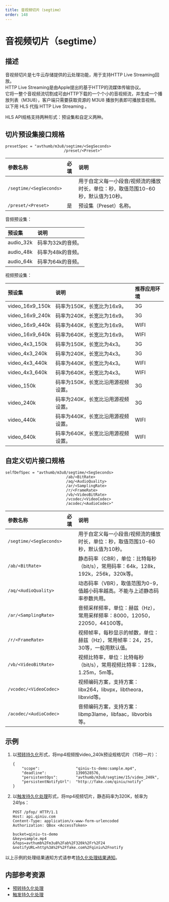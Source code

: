 ```yaml
---
title: 音视频切片（segtime）
order: 148
---
```


<a id="segtime"></a>
# 音视频切片（segtime）

<a id="segtime-description"></a>
## 描述

音视频切片是七牛云存储提供的云处理功能，用于支持HTTP Live Streaming回放。  
HTTP Live Streaming是由Apple提出的基于HTTP的流媒体传输协议。  
它将一整个音视频流切割成可由HTTP下载的一个个小的音视频流，并生成一个播放列表（M3U8），客户端只需要获取资源的 M3U8 播放列表即可播放音视频。  
以下用 HLS 代指 HTTP Live Streaming 。

HLS API规格支持两种形式：预设集和自定义两种。  

<a id="segtime-preset"></a>
## 切片预设集接口规格  

```
presetSpec = "avthumb/m3u8/segtime/<SegSeconds>
                          /preset/<Preset>"
```

参数名称                | 必填 | 说明
:---------------------- | :--- | :----------------------------------------
`/segtime/<SegSeconds>` |      | 用于自定义每一小段音/视频流的播放时长，单位：秒，取值范围10-60秒，默认值为10秒。
`/preset/<Preset>`      | 是   | 预设集（Preset）名称。

音频预设集：  

预设集    | 说明
:-------- | :--------------
audio_32k | 码率为32k的音频。
audio_48k | 码率为48k的音频。
audio_64k | 码率为64k的音频。

视频预设集：  

预设集          | 说明                               | 推荐应用环境
:-------------- | :--------------------------------- | :--------------
video_16x9_150k | 码率为150K，长宽比为16x9。         | 3G
video_16x9_240k | 码率为240K，长宽比为16x9。         | 3G
video_16x9_440k | 码率为440K，长宽比为16x9。         | WIFI
video_16x9_640k | 码率为640K，长宽比为16x9。         | WIFI
video_4x3_150k  | 码率为150K，长宽比为4x3。          | 3G
video_4x3_240k  | 码率为240K，长宽比为4x3。          | 3G
video_4x3_440k  | 码率为440K，长宽比为4x3。          | WIFI
video_4x3_640k  | 码率为640K，长宽比为4x3。          | WIFI
video_150k      | 码率为150K，长宽比沿用源视频设置。 | 3G
video_240k      | 码率为240K，长宽比沿用源视频设置。 | 3G
video_440k      | 码率为440K，长宽比沿用源视频设置。 | WIFI
video_640k      | 码率为640K，长宽比沿用源视频设置。 | WIFI

<a id="segtime-selfdef"></a>
## 自定义切片接口规格

```
selfDefSpec = "avthumb/m3u8/segtime/<SegSeconds>
                           /ab/<BitRate>
                           /aq/<AudioQuality>
                           /ar/<SamplingRate>
                           /r/<FrameRate>
                           /vb/<VideoBitRate>
                           /vcodec/<VideoCodec>
                           /acodec/<AudioCodec>"
```

参数名称                | 必填 | 说明
:---------------------- | :--- | :--------------------------------------------------------------
`/segtime/<SegSeconds>` |      | 用于自定义每一小段音/视频流的播放时长，单位：秒，取值范围10-60秒，默认值为10秒。
`/ab/<BitRate>`         |      | 静态码率（CBR），单位：比特每秒（bit/s），常用码率：64k，128k，192k，256k，320k等。
`/aq/<AudioQuality>`    |      | 动态码率（VBR），取值范围为0-9，值越小码率越高。不能与上述静态码率参数共用。
`/ar/<SamplingRate>`    |      | 音频采样频率，单位：赫兹（Hz），常用采样频率：8000，12050，22050，44100等。
`/r/<FrameRate>`        |      | 视频帧率，每秒显示的帧数，单位：赫兹（Hz），常用帧率：24，25，30等，一般用默认值。
`/vb/<VideoBitRate>`    |      | 视频比特率，单位：比特每秒（bit/s），常用视频比特率：128k，1.25m，5m等。
`/vcodec/<VideoCodec>`  |      | 视频编码方案，支持方案：libx264，libvpx，libtheora，libxvid等。
`/acodec/<AudioCodec>`  |      | 音频编码方案，支持方案：libmp3lame，libfaac，libvorbis等。

<a id="segtime-samples"></a>
## 示例

1. 以[预转持久化][persistentOpsHref]形式，将mp4视频按video_240k预设规格切片（15秒一片）：

	```
    {
        "scope":                "qiniu-ts-demo:sample.mp4",
        "deadline":             1390528576,
        "persistentOps":        "avthumb/m3u8/segtime/15/video_240k",
        "persistentNotifyUrl":  "http://fake.com/qiniu/notify"
    }
	```

2. 以[触发持久化处理][pfopHref]形式，将mp4视频切片，静态码率为320K，帧率为24fps：

	```
    POST /pfop/ HTTP/1.1
    Host: api.qiniu.com  
    Content-Type: application/x-www-form-urlencoded  
    Authorization: QBox <AccessToken>  

    bucket=qiniu-ts-demo
    &key=sample.mp4
    &fops=avthumb%2Fm3u8%2Fab%2F320k%2Fr%2F24
    &notifyURL=http%3A%2F%2Ffake.com%2Fqiniu%2Fnotify
	```

以上示例的处理结果通知方式请参考[持久化处理结果通知][pfopNotificationHref]。  

<a id="segtime-internal-resources"></a>
## 内部参考资源

- [预转持久化处理][persistentOpsHref]
- [触发持久化处理][pfopHref]

[persistentOpsHref]: ../../security/put-policy.html#put-policy-persistent-ops "预转持久化处理"
[pfopHref]:          ../pfop/pfop.html                                        "触发持久化处理"
[pfopNotificationHref]: ../pfop/pfop.html#pfop-notification                   "持久化处理结果通知"
